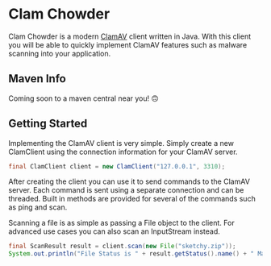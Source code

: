 # Clam Chowder

Clam Chowder is a modern [ClamAV](https://www.clamav.net/) client written in Java. With this client you will be able to quickly implement ClamAV features such as malware scanning into your application. 

## Maven Info

Coming soon to a maven central near you! 🙃

## Getting Started

Implementing the ClamAV client is very simple. Simply create a new ClamClient using the connection information for your ClamAV server.

```java
final ClamClient client = new ClamClient("127.0.0.1", 3310);
```

After creating the client you can use it to send commands to the ClamAV server. Each command is sent using a separate connection and can be threaded. Built in methods are provided for several of the commands such as ping and scan. 

Scanning a file is as simple as passing a File object to the client. For advanced use cases you can also scan an InputStream instead.

```java
final ScanResult result = client.scan(new File("sketchy.zip"));
System.out.println("File Status is " + result.getStatus().name() + " Malware: " + result.getFound());
```